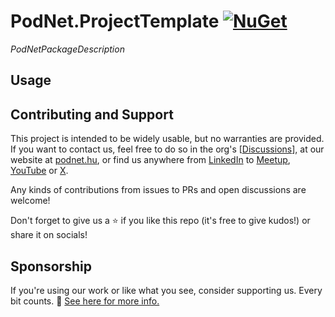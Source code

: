 # PodNet.ProjectTemplate [![NuGet](https://img.shields.io/nuget/v/PodNet.ProjectTemplate)](https://www.nuget.org/packages/PodNet.ProjectTemplate/)
$PodNetPackageDescription$

## Usage

## Contributing and Support

This project is intended to be widely usable, but no warranties are provided. If you want to contact us, feel free to do so in the org's [[Discussions](https://github.com/orgs/podNET-Hungary/discussions/)], at our website at [podnet.hu](https://podnet.hu), or find us anywhere from [LinkedIn](https://www.linkedin.com/company/podnet-hungary/) to [Meetup](https://www.meetup.com/budapest-net-meetup/), [YouTube](https://www.youtube.com/@podNET) or [X](https://twitter.com/podNET_Hungary).

Any kinds of contributions from issues to PRs and open discussions are welcome!

Don't forget to give us a ⭐ if you like this repo (it's free to give kudos!) or share it on socials!

## Sponsorship

If you're using our work or like what you see, consider supporting us. Every bit counts. 🙏 [See here for more info.](https://github.com/podNET-Hungary/PodNet.NuGet.Core/blob/main/src/PodNet.NuGet.Core/build/SPONSORS.md)